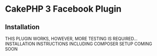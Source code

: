 # CakePHP 3 Facebook Plugin

## Installation

THIS PLUGIN WORKS, HOWEVER, MORE TESTING IS REQUIRED... INSTALLATION INSTRUCTIONS INCLUDING COMPOSER SETUP COMING SOON
